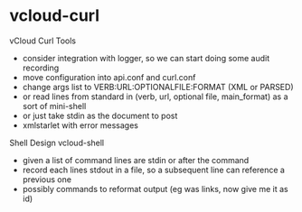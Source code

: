 vcloud-curl
===========

vCloud Curl Tools


* consider integration with logger, so we can start doing some audit recording
* move configuration into api.conf and curl.conf
* change args list to VERB:URL:OPTIONALFILE:FORMAT (XML or PARSED)
* or read lines from standard in (verb, url, optional file, main_format) as a sort of mini-shell
* or just take stdin as the document to post
* xmlstarlet with error messages


Shell
Design vcloud-shell

- given a list of command lines are stdin or after the command
- record each lines stdout in a file, so a subsequent line can reference a previous one
- possibly commands to reformat output (eg was links, now give me it as id)